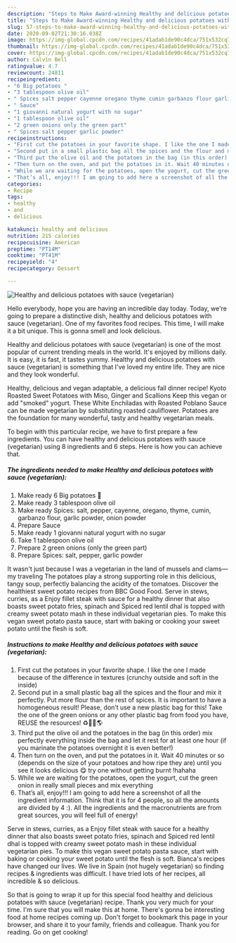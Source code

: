 ```yaml
---
description: "Steps to Make Award-winning Healthy and delicious potatoes with sauce (vegetarian)"
title: "Steps to Make Award-winning Healthy and delicious potatoes with sauce (vegetarian)"
slug: 57-steps-to-make-award-winning-healthy-and-delicious-potatoes-with-sauce-vegetarian
date: 2020-09-02T21:30:16.038Z
image: https://img-global.cpcdn.com/recipes/41adab1de90c4dca/751x532cq70/healthy-and-delicious-potatoes-with-sauce-vegetarian-recipe-main-photo.jpg
thumbnail: https://img-global.cpcdn.com/recipes/41adab1de90c4dca/751x532cq70/healthy-and-delicious-potatoes-with-sauce-vegetarian-recipe-main-photo.jpg
cover: https://img-global.cpcdn.com/recipes/41adab1de90c4dca/751x532cq70/healthy-and-delicious-potatoes-with-sauce-vegetarian-recipe-main-photo.jpg
author: Calvin Bell
ratingvalue: 4.7
reviewcount: 24811
recipeingredient:
- "6 Big potatoes "
- "3 tablespoon olive oil"
- " Spices salt pepper cayenne oregano thyme cumin garbanzo flour garlic powder onion powder"
- " Sauce"
- "1 giovanni natural yogurt with no sugar"
- "1 tablespoon olive oil"
- "2 green onions only the green part"
- " Spices salt pepper garlic powder"
recipeinstructions:
- "First cut the potatoes in your favorite shape. I like the one I made because of the difference in textures (crunchy outside and soft in the inside)"
- "Second put in a small plastic bag all the spices and the flour and mix it perfectly. Put more flour than the rest of spices. It is important to have a homogeneous result! Please, don’t use a new plastic bag for this! Take the one of the green onions or any other plastic bag from food you have, REUSE the resources! ♻️💪🏽🌎"
- "Third put the olive oil and the potatoes in the bag (in this order) mix perfectly everything inside the bag and let it rest for at least one hour (if you marinate the potatoes overnight it is even better!)"
- "Then turn on the oven, and put the potatoes in it. Wait 40 minutes or so (depends on the size of your potatoes and how ripe they are) until you see it looks delicious 😋 try one without getting burnt !hahaha"
- "While we are waiting for the potatoes, open the yogurt, cut the green onion in really small pieces and mix everything"
- "That’s all, enjoy!!! I am going to add here a screenshot of all the ingredient information. Think that it is for 4 people, so all the amounts are divided by 4 :). All the ingredients and the macronutrients are from great sources, you will feel full of energy!"
categories:
- Recipe
tags:
- healthy
- and
- delicious

katakunci: healthy and delicious 
nutrition: 215 calories
recipecuisine: American
preptime: "PT14M"
cooktime: "PT41M"
recipeyield: "4"
recipecategory: Dessert

---
```



![Healthy and delicious potatoes with sauce (vegetarian)](https://img-global.cpcdn.com/recipes/41adab1de90c4dca/751x532cq70/healthy-and-delicious-potatoes-with-sauce-vegetarian-recipe-main-photo.jpg)

Hello everybody, hope you are having an incredible day today. Today, we're going to prepare a distinctive dish, healthy and delicious potatoes with sauce (vegetarian). One of my favorites food recipes. This time, I will make it a bit unique. This is gonna smell and look delicious.

Healthy and delicious potatoes with sauce (vegetarian) is one of the most popular of current trending meals in the world. It's enjoyed by millions daily. It is easy, it is fast, it tastes yummy. Healthy and delicious potatoes with sauce (vegetarian) is something that I've loved my entire life. They are nice and they look wonderful.

Healthy, delicious and vegan adaptable, a delicious fall dinner recipe! Kyoto Roasted Sweet Potatoes with Miso, Ginger and Scallions Keep this vegan or add &#34;smoked&#34; yogurt. These White Enchiladas with Roasted Poblano Sauce can be made vegetarian by substituting roasted cauliflower. Potatoes are the foundation for many wonderful, tasty and healthy vegetarian meals.


To begin with this particular recipe, we have to first prepare a few ingredients. You can have healthy and delicious potatoes with sauce (vegetarian) using 8 ingredients and 6 steps. Here is how you can achieve that.

<!--inarticleads1-->

##### The ingredients needed to make Healthy and delicious potatoes with sauce (vegetarian):

1. Make ready 6 Big potatoes 🥔
1. Make ready 3 tablespoon olive oil
1. Make ready  Spices: salt, pepper, cayenne, oregano, thyme, cumin, garbanzo flour, garlic powder, onion powder
1. Prepare  Sauce
1. Make ready 1 giovanni natural yogurt with no sugar
1. Take 1 tablespoon olive oil
1. Prepare 2 green onions (only the green part)
1. Prepare  Spices: salt, pepper, garlic powder


It wasn&#39;t just because I was a vegetarian in the land of mussels and clams—my traveling The potatoes play a strong supporting role in this delicious, tangy soup, perfectly balancing the acidity of the tomatoes. Discover the healthiest sweet potato recipes from BBC Good Food. Serve in stews, curries, as a Enjoy fillet steak with sauce for a healthy dinner that also boasts sweet potato fries, spinach and Spiced red lentil dhal is topped with creamy sweet potato mash in these individual vegetarian pies. To make this vegan sweet potato pasta sauce, start with baking or cooking your sweet potato until the flesh is soft. 

<!--inarticleads2-->

##### Instructions to make Healthy and delicious potatoes with sauce (vegetarian):

1. First cut the potatoes in your favorite shape. I like the one I made because of the difference in textures (crunchy outside and soft in the inside)
1. Second put in a small plastic bag all the spices and the flour and mix it perfectly. Put more flour than the rest of spices. It is important to have a homogeneous result! Please, don’t use a new plastic bag for this! Take the one of the green onions or any other plastic bag from food you have, REUSE the resources! ♻️💪🏽🌎
1. Third put the olive oil and the potatoes in the bag (in this order) mix perfectly everything inside the bag and let it rest for at least one hour (if you marinate the potatoes overnight it is even better!)
1. Then turn on the oven, and put the potatoes in it. Wait 40 minutes or so (depends on the size of your potatoes and how ripe they are) until you see it looks delicious 😋 try one without getting burnt !hahaha
1. While we are waiting for the potatoes, open the yogurt, cut the green onion in really small pieces and mix everything
1. That’s all, enjoy!!! I am going to add here a screenshot of all the ingredient information. Think that it is for 4 people, so all the amounts are divided by 4 :). All the ingredients and the macronutrients are from great sources, you will feel full of energy!


Serve in stews, curries, as a Enjoy fillet steak with sauce for a healthy dinner that also boasts sweet potato fries, spinach and Spiced red lentil dhal is topped with creamy sweet potato mash in these individual vegetarian pies. To make this vegan sweet potato pasta sauce, start with baking or cooking your sweet potato until the flesh is soft. Bianca&#39;s recipes have changed our lives. We live in Spain (not hugely vegetarian) so finding recipes &amp; ingredients was difficult. I have tried lots of her recipes, all incredible &amp; so delicious. 

So that is going to wrap it up for this special food healthy and delicious potatoes with sauce (vegetarian) recipe. Thank you very much for your time. I'm sure that you will make this at home. There's gonna be interesting food at home recipes coming up. Don't forget to bookmark this page in your browser, and share it to your family, friends and colleague. Thank you for reading. Go on get cooking!
